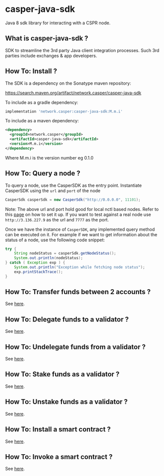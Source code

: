 # casper-java-sdk

Java 8 sdk library for interacting with a CSPR node.

## What is casper-java-sdk ?

SDK  to streamline the 3rd party Java client integration processes. Such 3rd parties include exchanges & app developers. 

## How To: Install ?

The SDK is a dependency on the Sonatype maven repository:

https://search.maven.org/artifact/network.casper/casper-java-sdk

To include as a gradle dependency:

```groovy
implementation 'network.casper:casper-java-sdk:M.m.i'
```

To include as a maven dependency:

```xml
<dependency>
  <groupId>network.casper</groupId>
  <artifactId>casper-java-sdk</artifactId>
  <version>M.m.i</version>
</dependency>
```

Where M.m.i is the version number eg 0.1.0



## How To: Query a node ?

To query a node, use the CasperSDK as the entry point. Instantiate CasperSDK using the `url` and `port` of the node

```java
CasperSdk casperSdk = new CasperSdk("http://0.0.0.0", 11101);
```

Note: The above url and port hold good for local nctl based nodes. Refer to this [page](https://caspernetwork.readthedocs.io/en/latest/dapp-dev-guide/setup-nctl.html) on how to set it up. If you want to test against a real node use `http://3.136.227.9` as the url and `7777` as the port.

Once we have the instance of `CasperSDK`, any implemented query method can be executed on it. For example if we want to get information about the status of a node, use the following code snippet:

```java
try {
    String nodeStatus = casperSdk.getNodeStatus();
    System.out.println(nodeStatus);
} catch ( Exception exp ) {
    System.out.println("Exception while fetching node status");
    exp.printStackTrace();
}
```

## How To: Transfer funds between 2 accounts ?

See [here](https://github.com/casper-network/casper-java-sdk/blob/main/src/test/java/com/casper/sdk/how_to/HowToTransferBetweenAccounts.java).

## How To: Delegate funds to a validator ?

See [here](https://github.com/casper-network/casper-java-sdk/blob/main/src/test/java/com/casper/sdk/how_to/HowToDelegate.java).

## How To: Undelegate funds from a validator ?

See [here](https://github.com/casper-network/casper-java-sdk/blob/main/src/test/java/com/casper/sdk/how_to/HowToUnDelegate.java).

## How To: Stake funds as a validator ?

See [here](https://github.com/casper-network/casper-java-sdk/blob/main/src/test/java/com/casper/sdk/how_to/HowToStake.java).

## How To: Unstake funds as a validator ?

See [here](https://github.com/casper-network/casper-java-sdk/blob/main/src/test/java/com/casper/sdk/how_to/HowToUnstake.java).

## How To: Install a smart contract ?

See [here](https://github.com/casper-network/casper-java-sdk/blob/main/src/test/java/com/casper/sdk/how_to/HowToInstallAContract.java).

## How To: Invoke a smart contract ?

See [here](https://github.com/casper-network/casper-java-sdk/blob/main/src/test/java/com/casper/sdk/how_to/HowToInvokeAContract.java).

##### 

